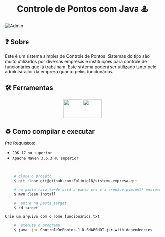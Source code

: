 <h1 align = "center">
  Controle de Pontos com Java ♨️
</h1>

![Admin](https://github.com/user-attachments/assets/0563948c-9c99-4099-8fc9-422af7e9bd7d)

## ❓ Sobre
<p>Este é um sistema simples de Controle de Pontos. 
  Sistemas do tipo são muito utilizados por diversas empresas e instituições para controle de funcionários que lá trabalham. 
  Este sistema poderá ser utilizado tanto pelo administrador da empresa quanto pelos funcionários. 
</p>

## 🛠 Ferramentas
<div align= "center">
    <img width=60rem src="https://cdn.jsdelivr.net/gh/devicons/devicon@latest/icons/java/java-original.svg" />
    <img width=60rem src="https://cdn.jsdelivr.net/gh/devicons/devicon@latest/icons/maven/maven-original.svg" />
</div>

## ♻ Como compilar e executar

<p>Pré Requisitos:</p>

- `JDK 17 ou superior`
- `Apache Maven 3.6.3 ou superior`
 <br>

```bash
    # clone o projeto
    $ git clone git@github.com:Zplinio18/sistema-empresa.git
```

```bash
    # na pasta raiz (onde está a pasta src e o arquivo pom.xml) execute o comando a seguir (instala a pasta target)
    $ mvn clean install
```

```bash
    #  entre na pasta target
    $ cd target
```

`Crie um arquivo com o nome funcionarios.txt`

```bash
    #  execute o programa
    $ java -jar ControleDePontos-1.0-SNAPSHOT-jar-with-dependencies
```
